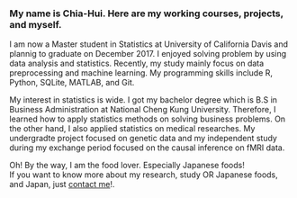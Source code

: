 
<h3>  My name is Chia-Hui. Here are my working courses, projects, and myself. </h3>

<p>I am now a Master student in Statistics at University of California Davis and plannig to graduate on December 2017. I enjoyed solving problem by using data analysis and statistics. Recently, my study mainly focus on data preprocessing and machine learning. My programming skills include R, Python, SQLite, MATLAB, and Git.</p>

<p>My interest in statistics is wide. I got my bachelor degree which is B.S in Business Administration at National Cheng Kung University. Therefore, I learned how to apply statistics methods on solving business problems. On the other hand, I also applied statistics on medical researches. My undergradte project focused on genetic data and my independent study during my exchange period focused on the causal inference on fMRI data. </p>


<p>Oh! By the way, I am the food lover. Especially Japanese foods!<br>
If you want to know more about my research, study OR Japanese foods, and  Japan, just 
<a href="mailto:aenni0409@gmail.com?Subject=Hello%20again" target="_top">contact me</a>!.</p>
